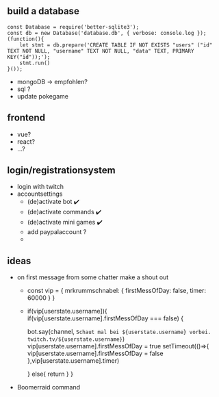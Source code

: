 ## build a database
    const Database = require('better-sqlite3');
    const db = new Database('database.db', { verbose: console.log });
    (function(){
        let stmt = db.prepare('CREATE TABLE IF NOT EXISTS "users" ("id" TEXT NOT NULL, "username" TEXT NOT NULL, "data" TEXT, PRIMARY KEY("id"));');
        stmt.run()
    }());
- mongoDB -> empfohlen?
- sql ?
- update pokegame

## frontend
- vue?
- react?
- ...?

## login/registrationsystem
- login with twitch 
- accountsettings
    - (de)activate bot ✔️ 
    - (de)activate commands ✔️ 
    - (de)activate mini games ✔️ 
    - add paypalaccount ?
    - 

## ideas
- on first message from some chatter make a shout out 
    - const vip = {
        mrkrummschnabel: {
            firstMessOfDay: false,
            timer: 60000
            }
        }
    - if(vip[userstate.username]){
        if(vip[userstate.username].firstMessOfDay === false)
        {

        bot.say(channel, `Schaut mal bei ${userstate.username} vorbei. twitch.tv/${userstate.username}`) 
        vip[userstate.username].firstMessOfDay = true
        setTimeout(()=>{
        vip[userstate.username].firstMessOfDay = false
        },vip[userstate.username].timer)

        }
        else{
            return
        }
        }
- Boomerraid command